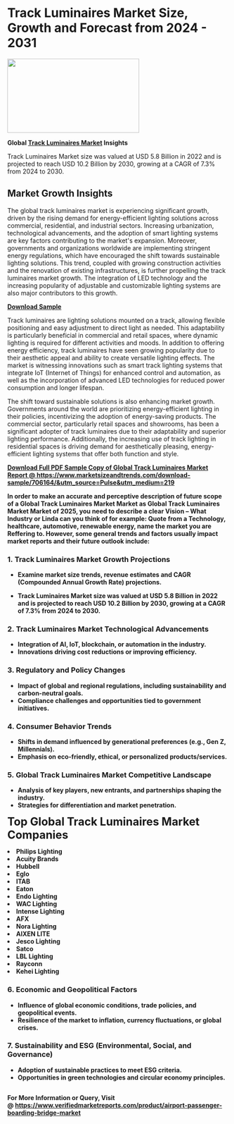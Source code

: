 <H1>Track Luminaires Market Size, Growth and Forecast from 2024 - 2031</H1><img class="aligncenter size-medium wp-image-584254" src="https://thirdeyenews.in/wp-content/uploads/2024/09/Global-Market-Research-300x168.jpeg" alt="" width="300" height="168" /><p><strong>Global&nbsp;<a href="https://www.marketsizeandtrends.com/download-sample/706164/&amp;utm_source=Pulse&amp;utm_medium=219">Track Luminaires Market</a> Insights</strong></p><p>Track Luminaires Market size was valued at USD 5.8 Billion in 2022 and is projected to reach USD 10.2 Billion by 2030, growing at a CAGR of 7.3% from 2024 to 2030.</p><p><h2>Market Growth Insights</h2> <p>The global track luminaires market is experiencing significant growth, driven by the rising demand for energy-efficient lighting solutions across commercial, residential, and industrial sectors. Increasing urbanization, technological advancements, and the adoption of smart lighting systems are key factors contributing to the market's expansion. Moreover, governments and organizations worldwide are implementing stringent energy regulations, which have encouraged the shift towards sustainable lighting solutions. This trend, coupled with growing construction activities and the renovation of existing infrastructures, is further propelling the track luminaires market growth. The integration of LED technology and the increasing popularity of adjustable and customizable lighting systems are also major contributors to this growth.</p> <p><strong><a href="download_link_here">Download Sample</a></strong></p> <p>Track luminaires are lighting solutions mounted on a track, allowing flexible positioning and easy adjustment to direct light as needed. This adaptability is particularly beneficial in commercial and retail spaces, where dynamic lighting is required for different activities and moods. In addition to offering energy efficiency, track luminaires have seen growing popularity due to their aesthetic appeal and ability to create versatile lighting effects. The market is witnessing innovations such as smart track lighting systems that integrate IoT (Internet of Things) for enhanced control and automation, as well as the incorporation of advanced LED technologies for reduced power consumption and longer lifespan.</p> <p>The shift toward sustainable solutions is also enhancing market growth. Governments around the world are prioritizing energy-efficient lighting in their policies, incentivizing the adoption of energy-saving products. The commercial sector, particularly retail spaces and showrooms, has been a significant adopter of track luminaires due to their adaptability and superior lighting performance. Additionally, the increasing use of track lighting in residential spaces is driving demand for aesthetically pleasing, energy-efficient lighting systems that offer both function and style.</p> <p><strong><a href="get_more_info_link_here"></p><p><span class=""><strong>Download Full PDF Sample Copy of Global Track Luminaires Market Report</strong> @ <a href="https://www.marketsizeandtrends.com/download-sample/706164/&amp;utm_source=Pulse&amp;utm_medium=219" target="_blank">https://www.marketsizeandtrends.com/download-sample/706164/&amp;utm_source=Pulse&amp;utm_medium=219</a></span></p><p>In order to make an accurate and perceptive description of future scope of a Global&nbsp;Track Luminaires Market Market as Global&nbsp;Track Luminaires Market Market of 2025, you need to describe a clear Vision &ndash; What Industry or Linda can you think of for example: Quote from a Technology, healthcare, automotive, renewable energy, name the market you are Reffering to. However, some general trends and factors usually impact market reports and their future outlook include:</p><h3>1.&nbsp;<strong>Track Luminaires Market Growth Projections</strong></h3><ul><li>Examine market size trends, revenue estimates and CAGR (Compounded Annual Growth Rate) projections.</li><li><p>Track Luminaires Market size was valued at USD 5.8 Billion in 2022 and is projected to reach USD 10.2 Billion by 2030, growing at a CAGR of 7.3% from 2024 to 2030.</p></li></ul><h3>2.&nbsp;<strong>Track Luminaires Market Technological Advancements</strong></h3><ul><li>Integration of AI, IoT, blockchain, or automation in the industry.</li><li>Innovations driving cost reductions or improving efficiency.</li></ul><h3>3.&nbsp;<strong>Regulatory and Policy Changes</strong></h3><ul><li>Impact of global and regional regulations, including sustainability and carbon-neutral goals.</li><li>Compliance challenges and opportunities tied to government initiatives.</li></ul><h3>4.&nbsp;<strong>Consumer Behavior Trends</strong></h3><ul><li>Shifts in demand influenced by generational preferences (e.g., Gen Z, Millennials).</li><li>Emphasis on eco-friendly, ethical, or personalized products/services.</li></ul><h3>5.&nbsp;<strong>Global Track Luminaires Market Competitive Landscape</strong></h3><ul><li>Analysis of key players, new entrants, and partnerships shaping the industry.</li><li>Strategies for differentiation and market penetration.</li></ul><p data-pm-slice="1 1 []"><span style="color: inherit; font-family: inherit; font-size: 25px;">Top Global Track Luminaires Market Companies</span></p><div class="" data-test-id=""><p><li>Philips Lighting</li><li> Acuity Brands</li><li> Hubbell</li><li> Eglo</li><li> ITAB</li><li> Eaton</li><li> Endo Lighting</li><li> WAC Lighting</li><li> Intense Lighting</li><li> AFX</li><li> Nora Lighting</li><li> AIXEN LITE</li><li> Jesco Lighting</li><li> Satco</li><li> LBL Lighting</li><li> Rayconn</li><li> Kehei Lighting</li></p></div><h3>6.&nbsp;<strong>Economic and Geopolitical Factors</strong></h3><ul><li>Influence of global economic conditions, trade policies, and geopolitical events.</li><li>Resilience of the market to inflation, currency fluctuations, or global crises.</li></ul><h3>7.&nbsp;<strong>Sustainability and ESG (Environmental, Social, and Governance)</strong></h3><ul><li>Adoption of sustainable practices to meet ESG criteria.</li><li>Opportunities in green technologies and circular economy principles.</li></ul><h2><strong style="font-size: 14px;">For More Information or Query, Visit @&nbsp;</strong><a style="background-color: #ffffff; font-size: 14px;" href="https://www.marketsizeandtrends.com/report/track-luminaires-market/" target="_blank">https://www.verifiedmarketreports.com/product/airport-passenger-boarding-bridge-market</a></h2>
